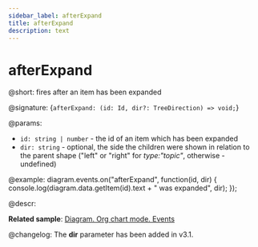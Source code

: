 ```yaml
---
sidebar_label: afterExpand
title: afterExpand
description: text
---
```


# afterExpand

@short: fires after an item has been expanded

@signature: {`afterExpand: (id: Id, dir?: TreeDirection) => void;`}

@params:
- `id: string | number` - the id of an item which has been expanded
- `dir: string` - optional, the side the children were shown in relation to the parent shape ("left" or "right" for *type:"topic"*, otherwise - undefined)

@example:
diagram.events.on("afterExpand", function(id, dir) {
    console.log(diagram.data.getItem(id).text + " was expanded", dir);
});

@descr:

**Related sample**: [Diagram. Org chart mode. Events](https://snippet.dhtmlx.com/l38pct7c)

@changelog:
The **dir** parameter has been added in v3.1.
